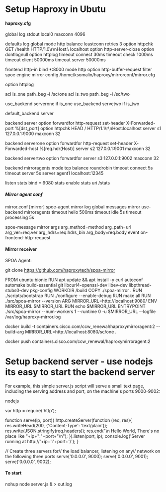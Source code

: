 # Setup Haproxy in Ubutu


#### haproxy.cfg

global
   log stdout local0
   maxconn 4096

defaults
   log global
   mode http
   balance leastconn
   retries 3
   option httpchk GET /health HTTP/1.0\r\nHost:\ localhost
   option http-server-close
   option dontlognull
   option httplog
   timeout connect 30ms
   timeout check 1000ms
   timeout client 50000ms
   timeout server 50000ms

frontend http-in
   bind *:8000
   mode http
   option http-buffer-request
   filter spoe engine mirror config /home/ksomalin/haproxy/mirrorconf/mirror.cfg

   option httplog

   acl is_one path_beg -i /sc/one
   acl is_two path_beg -i /sc/two

   use_backend serverone if is_one
   use_backend servetwo if is_two

   default_backend server

backend server
   option forwardfor
   http-request set-header X-Forwarded-port %[dst_port]
   option httpchk HEAD / HTTP/1.1\r\nHost:localhost
   server s1 127.0.0.1:9000 maxconn 32

backend serverone
   option forwardfor
   http-request set-header X-Forwarded-host %[req.hdr(Host)]
   server s2 127.0.0.1:9001 maxconn 32

backend servertwo
   option forwardfor
   server s3 127.0.0.1:9002 maxconn 32

backend mirroragents
   mode tcp
   balance roundrobin
   timeout connect 5s
   timeout server 5s
   server agent1 localhost:12345

listen stats
   bind *:9080
   stats enable
   stats uri /stats


##### Mirror agent conf

mirror.conf
[mirror]
spoe-agent mirror
    log global
    messages mirror
    use-backend mirroragents
    timeout hello 500ms
    timeout idle 5s
    timeout processing 5s

spoe-message mirror
    args arg_method=method arg_path=url arg_ver=req.ver arg_hdrs=req.hdrs_bin arg_body=req.body
    event on-frontend-http-request

#### Mirror receiver
SPOA Agent:

git clone https://github.com/haproxytech/spoa-mirror

FROM ubuntu:bionic
RUN apt update && apt install -y curl autoconf automake build-essential git libcurl4-openssl-dev libev-dev libpthread-stubs0-dev pkg-config
WORKDIR /build
COPY ./spoa-mirror .
RUN ./scripts/bootstrap
RUN ./configure --enable-debug
RUN make all
RUN ./src/spoa-mirror --version
ARG MIRROR_URL=http://localhost:9080/
ENV MIRROR_URL $MIRROR_URL
RUN echo $MIRROR_URL
ENTRYPOINT ./src/spoa-mirror --num-workers 1 --runtime 0 -u $MIRROR_URL --logfile /var/log/haproxy-mirror.log

docker build -t containers.cisco.com/ccw_renewal/haproxymirroragent:2 --build-arg MIRROR_URL=http://localhost:8080/sc/one .

docker push containers.cisco.com/ccw_renewal/haproxymirroragent:2

# Setup backend server - use nodejs its easy to start the backend server

For example, this simple server.js script will serve a small text page, including the serving address and port, on the machine's ports 9000-9002:

nodejs

var http = require('http');

function serve(ip, port){
http.createServer(function (req, res){
res.writeHead(200, {'Content-Type': 'text/plain'});
res.write(JSON.stringify(req.headers));
res.end("\n Hello World, There's no place like "+ip+":"+port+"\n");
}).listen(port, ip);
console.log('Server running at http://'+ip+':'+port+'/');
}

// Create three servers for// the load balancer, listening on any// network on the following three ports 
serve('0.0.0.0', 9000);
serve('0.0.0.0', 9001);
serve('0.0.0.0', 9002);

#### To start
nohup node server.js & > out.log